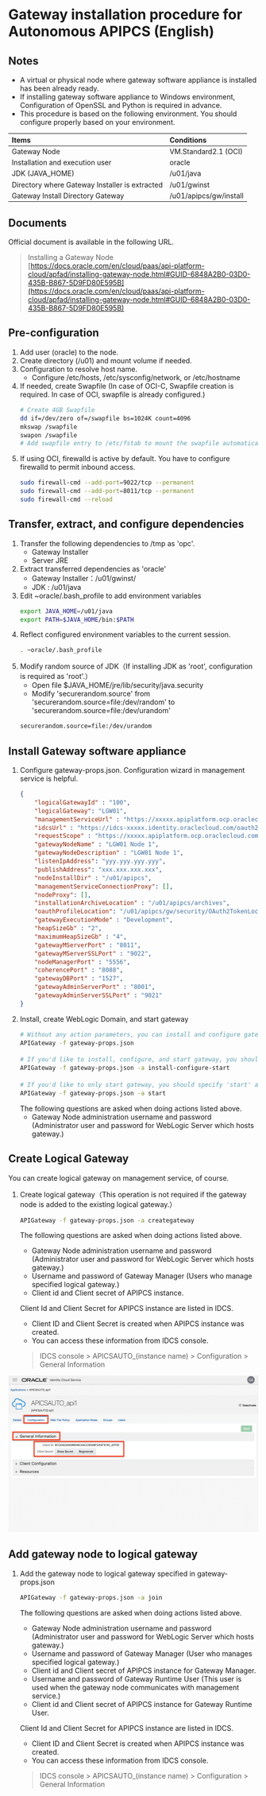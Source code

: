 # Gateway installation procedure for Autonomous APIPCS (English)

## Notes

- A virtual or physical node where gateway software appliance is installed has been already ready.
- If installing gateway software appliance to Windows environment, Configuration of OpenSSL and Python is required in advance.
- This procedure is based on the following environment. You should configure properly based on your environment.

| Items | Conditions |
|:--|:--|
| Gateway Node | VM.Standard2.1 (OCI) |
| Installation and execution user | oracle |
| JDK (JAVA_HOME) | /u01/java |
| Directory where Gateway Installer is extracted | /u01/gwinst |
| Gateway Install Directory Gateway | /u01/apipcs/gw/install |

## Documents

Official document is available in the following URL.
> Installing a Gateway Node <br/>
> [https://docs.oracle.com/en/cloud/paas/api-platform-cloud/apfad/installing-gateway-node.html#GUID-6848A2B0-03D0-435B-B867-5D9FD80E595B](https://docs.oracle.com/en/cloud/paas/api-platform-cloud/apfad/installing-gateway-node.html#GUID-6848A2B0-03D0-435B-B867-5D9FD80E595B)

## Pre-configuration

1. Add user (oracle) to the node.
2. Create directory (/u01) and mount volume if needed.
3. Configuration to resolve host name.
    - Configure /etc/hosts, /etc/sysconfig/network, or /etc/hostname
4. If needed, create Swapfile (In case of OCI-C, Swapfile creation is required. In case of OCI, swapfile is already configured.)
    ```bash
    # Create 4GB Swapfile
    dd if=/dev/zero of=/swapfile bs=1024K count=4096
    mkswap /swapfile
    swapon /swapfile
    # Add swapfile entry to /etc/fstab to mount the swapfile automatically.
    ```
5. If using OCI, firewalld is active by default. You have to configure firewalld to permit inbound access.
    ```bash
    sudo firewall-cmd --add-port=9022/tcp --permanent
    sudo firewall-cmd --add-port=8011/tcp --permanent
    sudo firewall-cmd --reload
    ```

## Transfer, extract, and configure dependencies

1. Transfer the following dependencies to /tmp as 'opc'.
    - Gateway Installer
    - Server JRE
2. Extract transferred dependencies as 'oracle'
    - Gateway Installer：/u01/gwinst/
    - JDK : /u01/java
3. Edit ~oracle/.bash_profile to add environment variables
    ```bash
    export JAVA_HOME=/u01/java
    export PATH=$JAVA_HOME/bin:$PATH
    ```
4. Reflect configured environment variables to the current session.
    ```bash
    . ~oracle/.bash_profile
    ```
5. Modify random source of JDK（If installing JDK as 'root', configuration is required as 'root'.）
    - Open file $JAVA_HOME/jre/lib/security/java.security
    - Modify 'securerandom.source' from 'securerandom.source=file:/dev/random' to 'securerandom.source=file:/dev/urandom'
    ```bash
    securerandom.source=file:/dev/urandom
    ```

## Install Gateway software appliance

1. Configure gateway-props.json. Configuration wizard in management service is helpful.
    ```json
    {
        "logicalGatewayId" : "100",
        "logicalGateway": "LGW01",
        "managementServiceUrl" : "https://xxxxx.apiplatform.ocp.oraclecloud.com:443",
        "idcsUrl" : "https://idcs-xxxxx.identity.oraclecloud.com/oauth2/v1/token",
        "requestScope" : "https://xxxxx.apiplatform.ocp.oraclecloud.com:443.apiplatform",
        "gatewayNodeName" : "LGW01 Node 1",
        "gatewayNodeDescription" : "LGW01 Node 1",
        "listenIpAddress": "yyy.yyy.yyy.yyy",
        "publishAddress": "xxx.xxx.xxx.xxx",
        "nodeInstallDir" : "/u01/apipcs",
        "managementServiceConnectionProxy": [],
        "nodeProxy": [],
        "installationArchiveLocation" : "/u01/apipcs/archives",
        "oauthProfileLocation": "/u01/apipcs/gw/security/OAuth2TokenLocalEnforcerConfig.xml",
        "gatewayExecutionMode" : "Development",
        "heapSizeGb" : "2",
        "maximumHeapSizeGb" : "4",
        "gatewayMServerPort" : "8011",
        "gatewayMServerSSLPort" : "9022",
        "nodeManagerPort" : "5556",
        "coherencePort" : "8088",
        "gatewayDBPort" : "1527",
        "gatewayAdminServerPort" : "8001",
        "gatewayAdminServerSSLPort" : "9021"
    }
    ```
2. Install, create WebLogic Domain, and start gateway
    ```bash
    # Without any action parameters, you can install and configure gateway. This is the same action as 'install-configure'.
    APIGateway -f gateway-props.json

    # If you'd like to install, configure, and start gateway, you should specify 'install-configure-start' as an action parameter.
    APIGateway -f gateway-props.json -a install-configure-start

    # If you'd like to only start gateway, you should specify 'start' as an action parameter.
    APIGateway -f gateway-props.json -a start
    ```
    The following questions are asked when doing actions listed above.
    - Gateway Node administration username and password (Administrator user and password for WebLogic Server which hosts gateway.)

## Create Logical Gateway

You can create logical gateway on management service, of course.

1. Create logical gateway（This operation is not required if the gateway node is added to the existing logical gateway.）
    ```bash
    APIGateway -f gateway-props.json -a creategateway
    ```
    The following questions are asked when doing actions listed above.
    - Gateway Node administration username and password (Administrator user and password for WebLogic Server which hosts gateway.)
    - Username and password of Gateway Manager (Users who manage specified logical gateway.)
    - Client id and Client secret of APIPCS instance.

    Client Id and Client Secret for APIPCS instance are listed in IDCS.
    - Client ID and Client Secret is created when APIPCS instance was created.
    - You can access these information from IDCS console.
    > IDCS console > APICSAUTO_(instance name) > Configuration > General Information

![IDCS01](https://raw.githubusercontent.com/anishi1222/APIPCS/images/Gateway/IDCS-image01.png)

## Add gateway node to logical gateway

1. Add the gateway node to logical gateway specified in gateway-props.json
    ```bash
    APIGateway -f gateway-props.json -a join
    ```
    The following questions are asked when doing actions listed above.
    - Gateway Node administration username and password (Administrator user and password for WebLogic Server which hosts gateway.)
    - Username and password of Gateway Manager (User who manages specified logical gateway.)
    - Client id and Client secret of APIPCS instance for Gateway Manager.
    - Username and password of Gateway Runtime User (This user is used when the gateway node communicates with management service.)
    - Client id and Client secret of APIPCS instance for Gateway Runtime User.

    Client Id and Client Secret for APIPCS instance are listed in IDCS.
    - Client ID and Client Secret is created when APIPCS instance was created.
    - You can access these information from IDCS console.
    > IDCS console > APICSAUTO_(instance name) > Configuration > General Information
